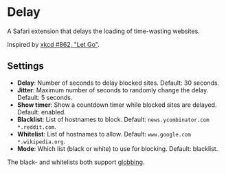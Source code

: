 # Delay

A Safari extension that delays the loading of time-wasting websites.

Inspired by [xkcd #862, "Let Go"][1].

## Settings

- **Delay**: Number of seconds to delay blocked sites.
  Default: 30 seconds.
- **Jitter**: Maximum number of seconds to randomly change the delay.
  Default: 5 seconds.
- **Show timer**: Show a countdown timer while blocked sites are delayed.
  Default: enabled.
- **Blacklist**: List of hostnames to block.
  Default: `news.ycombinator.com *.reddit.com`.
- **Whitelist**: List of hostnames to allow.
  Default: `www.google.com *.wikipedia.org`.
- **Mode**: Which list (black or white) to use for blocking.
  Default: blacklist.

The black- and whitelists both support [globbing][2].

[1]: http://xkcd.com/862/
[2]: http://en.wikipedia.org/wiki/Glob_(programming)
